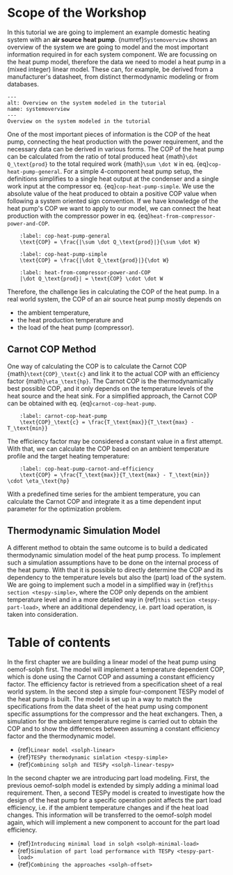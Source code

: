 # Scope of the Workshop

In this tutorial we are going to implement an example domestic heating system with an **air source heat pump**.
{numref}`Systemoverview` shows an overview of the system we are going to model and the most important information
required in for each system component. We are focussing on the heat pump model, therefore the data we need to model a
heat pump in a (mixed integer) linear model. These can, for example, be derived from a manufacturer's datasheet, from
distinct thermodynamic modeling or from databases.

```{figure} /figures/Systemoverview.svg
---
alt: Overview on the system modeled in the tutorial
name: systemoverview
---
Overview on the system modeled in the tutorial
```

One of the most important pieces of information is the COP of the heat pump, connecting the heat production with the
power requirement, and the necessary data can be derived in various forms. The COP of the heat pump can be calculated
from the ratio of total produced heat {math}`\dot Q_\text{prod}` to the total required work {math}`\sum \dot W` in eq.
{eq}`cop-heat-pump-general`. For a simple 4-component heat pump setup, the definitions simplifies to a single heat
output at the condenser and a single work input at the compressor eq. {eq}`cop-heat-pump-simple`. We use the absolute
value of the heat produced to obtain a positive COP value when following a system oriented sign convention. If we have
knowledge of the heat pump's COP we want to apply to our model, we can connect the heat production with the compressor
power in eq. {eq}`heat-from-compressor-power-and-COP`.

```{math}
    :label: cop-heat-pump-general
    \text{COP} = \frac{|\sum \dot Q_\text{prod}|}{\sum \dot W}
```

```{math}
    :label: cop-heat-pump-simple
    \text{COP} = \frac{|\dot Q_\text{prod}|}{\dot W}
```

```{math}
    :label: heat-from-compressor-power-and-COP
    |\dot Q_\text{prod}| = \text{COP} \cdot \dot W
```

Therefore, the challenge lies in calculating the COP of the heat pump. In a real world system, the COP of an air source
heat pump mostly depends on

- the ambient temperature,
- the heat production temperature and
- the load of the heat pump (compressor).

## Carnot COP Method

One way of calculating the COP is to calculate the Carnot COP {math}`\text{COP}_\text{c}` and link it to the actual COP
with an efficiency factor {math}`\eta_\text{hp}`. The Carnot COP is the thermodynamically best possible COP, and it only
depends on the temperature levels of the heat source and the heat sink. For a simplified approach, the Carnot COP can be
obtained with eq. {eq}`carnot-cop-heat-pump`.

```{math}
    :label: carnot-cop-heat-pump
    \text{COP}_\text{c} = \frac{T_\text{max}}{T_\text{max} - T_\text{min}}
```

The efficiency factor may be considered a constant value in a first attempt. With that, we can calculate the COP based
on an ambient temperature profile and the target heating temperature:

```{math}
    :label: cop-heat-pump-carnot-and-efficiency
    \text{COP} = \frac{T_\text{max}}{T_\text{max} - T_\text{min}} \cdot \eta_\text{hp}
```

With a predefined time series for the ambient temperature, you can calculate the Carnot COP and integrate it as a time
dependent input parameter for the optimization problem.

## Thermodynamic Simulation Model

A different method to obtain the same outcome is to build a dedicated thermodynamic simulation model of the heat pump
process. To implement such a simulation assumptions have to be done on the internal process of the heat pump. With that
it is possible to directly determine the COP and its dependency to the temperature levels but also the (part) load of
the system. We are going to implement such a model in a simplified way in {ref}`this section <tespy-simple>`, where the
COP only depends on the ambient temperature level and in a more detailed way in {ref}`this section <tespy-part-load>`,
where an additional dependency, i.e. part load operation, is taken into consideration.

# Table of contents

In the first chapter we are building a linear model of the heat pump using oemof-solph first. The model will implement a
temperature dependent COP, which is done using the Carnot COP and assuming a constant efficiency factor. The efficiency
factor is retrieved from a specification sheet of a real world system. In the second step a simple four-component TESPy
model of the heat pump is built. The model is set up in a way to match the specifications from the data sheet of the
heat pump using component specific assumptions for the compressor and the heat exchangers. Then, a simulation for the
ambient temperature regime is carried out to obtain the COP and to show the differences between assuming a constant
efficiency factor and the thermodynamic model.

- {ref}`Linear model <solph-linear>`
- {ref}`TESPy thermodynamic simlation <tespy-simple>`
- {ref}`Combining solph and TESPy <solph-linear-tespy>`

In the second chapter we are introducing part load modeling. First, the previous oemof-solph model is extended by
simply adding a minimal load requirement. Then, a second TESPy model is created to investigate how the design of the
heat pump for a specific operation point affects the part load efficiency, i.e. if the ambient temperature changes and
if the heat load changes. This information will be transferred to the oemof-solph model again, which will implement a
new component to account for the part load efficiency.

- {ref}`Introducing minimal load in solph <solph-minimal-load>`
- {ref}`Simulation of part load performance with TESPy <tespy-part-load>`
- {ref}`Combining the approaches <solph-offset>`
